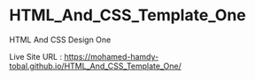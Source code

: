 # HTML_And_CSS_Template_One
HTML And CSS Design One

Live Site URL : https://mohamed-hamdy-tobal.github.io/HTML_And_CSS_Template_One/
